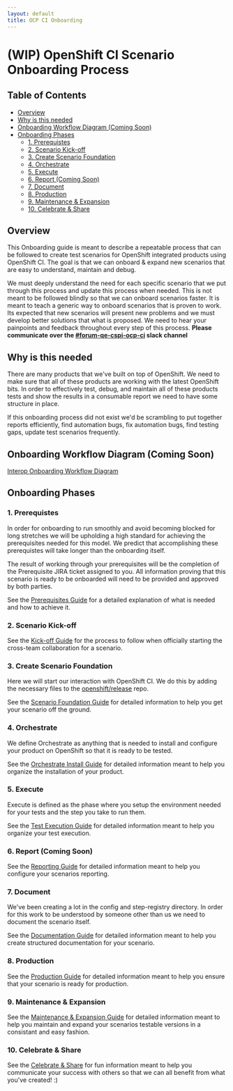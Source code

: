 ```yaml
---
layout: default
title: OCP CI Onboarding
---
```


# (WIP) OpenShift CI Scenario Onboarding Process<!-- omit from toc -->

## Table of Contents<!-- omit from toc -->
- [Overview](#overview)
- [Why is this needed](#why-is-this-needed)
- [Onboarding Workflow Diagram (Coming Soon)](#onboarding-workflow-diagram-coming-soon)
- [Onboarding Phases](#onboarding-phases)
  - [1. Prerequistes](#1-prerequistes)
  - [2. Scenario Kick-off](#2-scenario-kick-off)
  - [3. Create Scenario Foundation](#3-create-scenario-foundation)
  - [4. Orchestrate](#4-orchestrate)
  - [5. Execute](#5-execute)
  - [6. Report (Coming Soon)](#6-report-coming-soon)
  - [7. Document](#7-document)
  - [8. Production](#8-production)
  - [9. Maintenance \& Expansion](#9-maintenance--expansion)
  - [10. Celebrate \& Share](#10-celebrate--share)

## Overview
This Onboarding guide is meant to describe a repeatable process that can be followed to create test scenarios for OpenShift integrated products using OpenShift CI. The goal is that we can onboard & expand new scenarios that are easy to understand, maintain and debug.

We must deeply understand the need for each specific scenario that we put through this process and update this process when needed. This is not meant to be followed blindly so that we can onboard scenarios faster. It is meant to teach a generic way to onboard scenarios that is proven to work. Its expected that new scenarios will present new problems and we must develop better solutions that what is proposed. We need to hear your painpoints and feedback throughout every step of this process. **Please communicate over the [#forum-qe-cspi-ocp-ci](https://coreos.slack.com/archives/C047Y0DPEJU) slack channel**

## Why is this needed
There are many products that we've built on top of OpenShift. We need to make sure that all of these products are working with the latest OpenShift bits. In order to effectively test, debug, and maintain all of these products tests and show the results in a consumable report we need to have some structure in place.

If this onboarding process did not exist we'd be scrambling to put together reports efficiently, find automation bugs, fix automation bugs, find testing gaps, update test scenarios frequently.

## Onboarding Workflow Diagram (Coming Soon)
[Interop Onboarding Workflow Diagram](https://miro.com/app/board/uXjVP4mv2uw=/)

## Onboarding Phases
### 1. Prerequistes
In order for onboarding to run smoothly and avoid becoming blocked for long stretches we will be upholding a high standard for achieving the prerequisites needed for this model. We predict that accomplishing these prerequistes will take longer than the onboarding itself.

The result of working through your prerequisites will be the completion of the Prerequisite JIRA ticket assigned to you. All information proving that this scenario is ready to be onboarded will need to be provided and approved by both parties.

See the [Prerequisites Guide](PREREQUISITES_GUIDE.md) for a detailed explanation of what is needed and how to achieve it.

### 2. Scenario Kick-off
See the [Kick-off Guide](KICK-OFF_GUIDE.md) for the process to follow when officially starting the cross-team collaboration for a scenario.

### 3. Create Scenario Foundation
Here we will start our interaction with OpenShift CI. We do this by adding the necessary files to the [openshift/release](https://github.com/openshift/release) repo.

See the [Scenario Foundation Guide](SCENARIO_FOUNDATION_GUIDE.md) for detailed information to help you get your scenario off the ground.

### 4. Orchestrate
We define Orchestrate as anything that is needed to install and configure your product on OpenShift so that it is ready to be tested.

See the [Orchestrate Install Guide](ORCHESTRATE_INSTALL_GUIDE.md) for detailed information meant to help you organize the installation of your product.

### 5. Execute
Execute is defined as the phase where you setup the environment needed for your tests and the step you take to run them.

See the [Test Execution Guide](TEST_EXECUTION_GUIDE.md) for detailed information meant to help you organize your test execution.

### 6. Report (Coming Soon)
See the [Reporting Guide](REPORTING_GUIDE.md) for detailed information meant to help you configure your scenarios reporting.
### 7. Document
We've been creating a lot in the config and step-registry directory. In order for this work to be understood by someone other than us we need to document the scenario itself.

See the [Documentation Guide](DOCUMENTATION_GUIDE.md) for detailed information meant to help you create structured documentation for your scenario.

### 8. Production
See the [Production Guide](PRODUCTION_GUIDE.md) for detailed information meant to help you ensure that your scenario is ready for production.

### 9. Maintenance & Expansion
See the [Maintenance & Expansion Guide](MAINTENANCE_EXPANSION_GUIDE.md) for detailed information meant to help you maintain and expand your scenarios testable versions in a consistant and easy fashion.

### 10. Celebrate & Share
See the [Celebrate & Share](CELEBRATE_SHARE_GUIDE.md) for fun information meant to help you communicate your success with others so that we can all benefit from what you've created! :)

